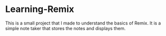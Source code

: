 # Learning-Remix

This is a small project that I made to understand the basics of Remix.
It is a simple note taker that stores the notes and displays them.
